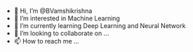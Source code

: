 - 👋 Hi, I’m @BVamshikrishna
- 👀 I’m interested in Machine Learning
- 🌱 I’m currently learning Deep Learning and Neural Network
- 💞️ I’m looking to collaborate on ...
- 📫 How to reach me ...


<!---
BVamshikrishna/BVamshikrishna is a ✨ special ✨ repository because its `README.md` (this file) appears on your GitHub profile.
You can click the Preview link to take a look at your changes.
--->
